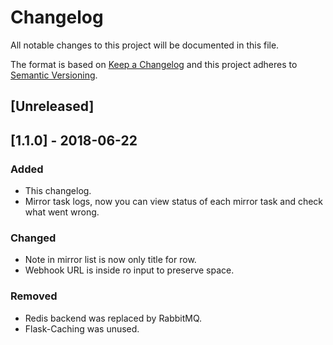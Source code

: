 # Changelog
All notable changes to this project will be documented in this file.

The format is based on [Keep a Changelog](http://keepachangelog.com/en/1.0.0/)
and this project adheres to [Semantic Versioning](http://semver.org/spec/v2.0.0.html).

## [Unreleased]

## [1.1.0] - 2018-06-22
### Added
- This changelog.
- Mirror task logs, now you can view status of each mirror task and check what went wrong.


### Changed
- Note in mirror list is now only title for row.
- Webhook URL is inside ro input to preserve space.


### Removed
- Redis backend was replaced by RabbitMQ.
- Flask-Caching was unused.